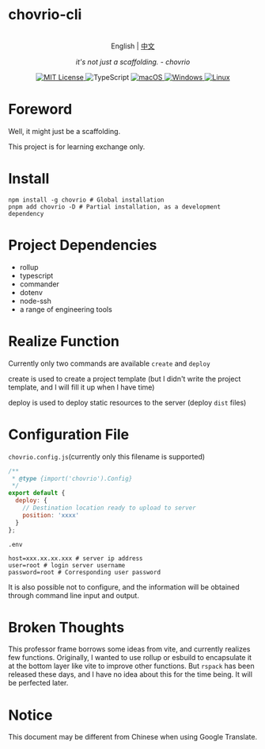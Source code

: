 # chovrio-cli

<p align="center">
    <br> English | <a href="README-CN.md">中文</a>
</p>
<p align="center">
    <em>it's not just a scaffolding. - chovrio</em>
</p>

<p align="center">
<a href="LICENSE" target="_blank">
    <img alt="MIT License" src="https://img.shields.io/badge/license-MIT-blue?style=flat-square" />
</a>
<img alt="TypeScript" src="https://img.shields.io/badge/-TypeScript-blue?style=flat-square&logo=typescript&logoColor=white" />

<a href="https://github.com/yetone/openai-translator/releases" target="_blank">
<img alt="macOS" src="https://img.shields.io/badge/-macOS-black?style=flat-square&logo=apple&logoColor=white" />
</a>

<a href="https://github.com/yetone/openai-translator/releases" target="_blank">
<img alt="Windows" src="https://img.shields.io/badge/-Windows-blue?style=flat-square&logo=windows&logoColor=white" />
</a>

<a href="https://github.com/yetone/openai-translator/releases" target="_blank">
<img alt="Linux" src="https://img.shields.io/badge/-Linux-yellow?style=flat-square&logo=linux&logoColor=white" />
</a>

</p>

# Foreword

Well, it might just be a scaffolding.

This project is for learning exchange only.

# Install

```shell
npm install -g chovrio # Global installation
pnpm add chovrio -D # Partial installation, as a development dependency
```

# Project Dependencies

- rollup
- typescript
- commander
- dotenv
- node-ssh
- a range of engineering tools

# Realize Function

Currently only two commands are available `create` and `deploy`

create is used to create a project template (but I didn't write the project template, and I will fill it up when I have time)

deploy is used to deploy static resources to the server (deploy `dist` files)

# Configuration File

`chovrio.config.js`(currently only this filename is supported)

```js
/**
 * @type {import('chovrio').Config}
 */
export default {
  deploy: {
    // Destination location ready to upload to server
    position: 'xxxx'
  }
};
```

`.env`

```properties
host=xxx.xx.xx.xxx # server ip address
user=root # login server username
password=root # Corresponding user password
```

It is also possible not to configure, and the information will be obtained through command line input and output.

# Broken Thoughts

This professor frame borrows some ideas from vite, and currently realizes few functions. Originally, I wanted to use rollup or esbuild to encapsulate it at the bottom layer like vite to improve other functions. But `rspack` has been released these days, and I have no idea about this for the time being. It will be perfected later.

# Notice

This document may be different from Chinese when using Google Translate.
